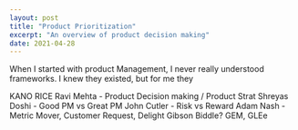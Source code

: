 ```yaml
---
layout: post
title: "Product Prioritization"
excerpt: "An overview of product decision making"
date: 2021-04-28
---
```


When I started with product Management, I never really understood frameworks. I knew they existed, but for me they 

KANO
RICE
Ravi Mehta - Product Decision making / Product Strat
Shreyas Doshi - Good PM vs Great PM
John Cutler - Risk vs Reward
Adam Nash - Metric Mover, Customer Request, Delight
Gibson Biddle? GEM, GLEe

